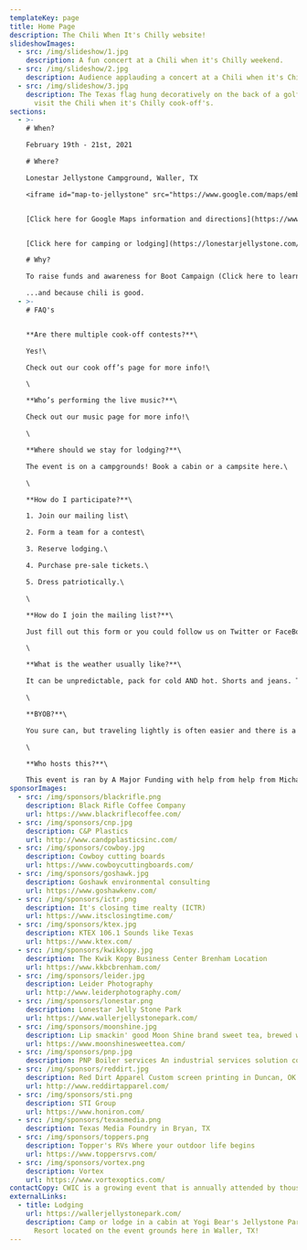 ```yaml
---
templateKey: page
title: Home Page
description: The Chili When It's Chilly website!
slideshowImages:
  - src: /img/slideshow/1.jpg
    description: A fun concert at a Chili when it's Chilly weekend.
  - src: /img/slideshow/2.jpg
    description: Audience applauding a concert at a Chili when it's Chilly weekend.
  - src: /img/slideshow/3.jpg
    description: The Texas flag hung decoratively on the back of a golf cart used to
      visit the Chili when it's Chilly cook-off's.
sections:
  - >-
    # When?

    February 19th - 21st, 2021

    # Where?

    Lonestar Jellystone Campground, Waller, TX

    <iframe id="map-to-jellystone" src="https://www.google.com/maps/embed?pb=!1m13!1m8!1m3!1d11911.231343668538!2d-95.99234371561347!3d30.019153551711405!3m2!1i1024!2i768!4f13.1!3m2!1m1!2sLone%20Star%20Jellystone!5e1!3m2!1sen!2sus!4v1604419828194!5m2!1sen!2sus" width="400" height="300" frameborder="0" style="border:0;" allowfullscreen="" aria-hidden="false" tabindex="0"></iframe>


    [Click here for Google Maps information and directions](https://www.google.com/maps/place/Lone+Star+Jellystone/@30.0194104,-95.9887512,17z/)


    [Click here for camping or lodging](https://lonestarjellystone.com/)

    # Why?

    To raise funds and awareness for Boot Campaign (Click here to learn more.)

    ...and because chili is good.
  - >-
    # FAQ's


    **Are there multiple cook-off contests?**\

    Yes!\

    Check out our cook off’s page for more info!\

    \

    **Who’s performing the live music?**\

    Check out our music page for more info!\

    \

    **Where should we stay for lodging?**\

    The event is on a campgrounds! Book a cabin or a campsite here.\

    \

    **How do I participate?**\

    1. Join our mailing list\

    2. Form a team for a contest\

    3. Reserve lodging.\

    4. Purchase pre-sale tickets.\

    5. Dress patriotically.\

    \

    **How do I join the mailing list?**\

    Just fill out this form or you could follow us on Twitter or FaceBook!\

    \

    **What is the weather usually like?**\

    It can be unpredictable, pack for cold AND hot. Shorts and jeans. Try to dress patriotically, this event is for raising funds for our veterans after all!\

    \

    **BYOB?**\

    You sure can, but traveling lightly is often easier and there is a well-stocked general store onsite.\

    \

    **Who hosts this?**\

    This event is ran by A Major Funding with help from help from Michael Wren, Alan Martin Jr, Kellie Outlaw, "Big Al" - Alan Martin Sr., and Zane Homesley
sponsorImages:
  - src: /img/sponsors/blackrifle.png
    description: Black Rifle Coffee Company
    url: https://www.blackriflecoffee.com/
  - src: /img/sponsors/cnp.jpg
    description: C&P Plastics
    url: http://www.candpplasticsinc.com/
  - src: /img/sponsors/cowboy.jpg
    description: Cowboy cutting boards
    url: https://www.cowboycuttingboards.com/
  - src: /img/sponsors/goshawk.jpg
    description: Goshawk environmental consulting
    url: https://www.goshawkenv.com/
  - src: /img/sponsors/ictr.png
    description: It's closing time realty (ICTR)
    url: https://www.itsclosingtime.com/
  - src: /img/sponsors/ktex.jpg
    description: KTEX 106.1 Sounds like Texas
    url: https://www.ktex.com/
  - src: /img/sponsors/kwikkopy.jpg
    description: The Kwik Kopy Business Center Brenham Location
    url: https://www.kkbcbrenham.com/
  - src: /img/sponsors/leider.jpg
    description: Leider Photography
    url: http://www.leiderphotography.com/
  - src: /img/sponsors/lonestar.png
    description: Lonestar Jelly Stone Park
    url: https://www.wallerjellystonepark.com/
  - src: /img/sponsors/moonshine.jpg
    description: Lip smackin' good Moon Shine brand sweet tea, brewed with real cane sugar in Austin, TX
    url: https://www.moonshinesweettea.com/
  - src: /img/sponsors/pnp.jpg
    description: PNP Boiler services An industrial services solution company
  - src: /img/sponsors/reddirt.jpg
    description: Red Dirt Apparel Custom screen printing in Duncan, OK
    url: http://www.reddirtapparel.com/
  - src: /img/sponsors/sti.png
    description: STI Group
    url: https://www.honiron.com/
  - src: /img/sponsors/texasmedia.png
    description: Texas Media Foundry in Bryan, TX
  - src: /img/sponsors/toppers.png
    description: Topper's RVs Where your outdoor life begins
    url: https://www.toppersrvs.com/
  - src: /img/sponsors/vortex.png
    description: Vortex
    url: https://www.vortexoptics.com/
contactCopy: CWIC is a growing event that is annually attended by thousands of new and repeat participants. Our website traffic increases each year, and we work hard to promote our sponsors and their business. If you are interested in becoming a sponsor of these charitable efforts, please send an email to the [Sponsorship Coordinator by clicking here](mailto:ktexoutlaw@gmail.com)
externalLinks:
  - title: Lodging
    url: https://wallerjellystonepark.com/
    description: Camp or lodge in a cabin at Yogi Bear's Jellystone Park Camp and
      Resort located on the event grounds here in Waller, TX!
---
```


